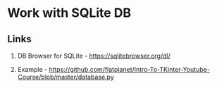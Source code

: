 # Work with SQLite DB

## Links

1. DB Browser for SQLite - https://sqlitebrowser.org/dl/

2. Example - https://github.com/flatplanet/Intro-To-TKinter-Youtube-Course/blob/master/database.py